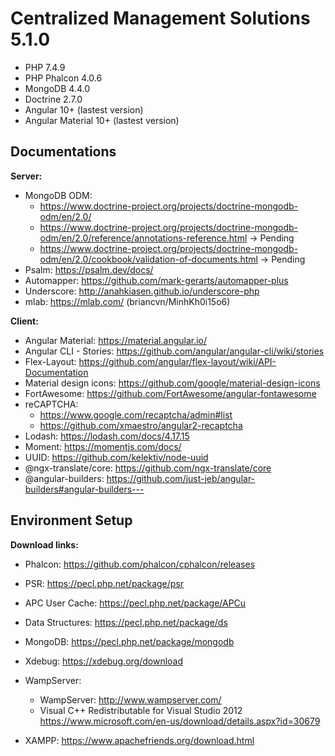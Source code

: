 # Centralized Management Solutions 5.1.0

- PHP 7.4.9
- PHP Phalcon 4.0.6
- MongoDB 4.4.0
- Doctrine 2.7.0
- Angular 10+ (lastest version)
- Angular Material 10+ (lastest version)

## Documentations

**Server:**

- MongoDB ODM:
	- <https://www.doctrine-project.org/projects/doctrine-mongodb-odm/en/2.0/>
	- <https://www.doctrine-project.org/projects/doctrine-mongodb-odm/en/2.0/reference/annotations-reference.html> -> Pending
	- <https://www.doctrine-project.org/projects/doctrine-mongodb-odm/en/2.0/cookbook/validation-of-documents.html> -> Pending
- Psalm: <https://psalm.dev/docs/>
- Automapper: <https://github.com/mark-gerarts/automapper-plus>
- Underscore: <http://anahkiasen.github.io/underscore-php>
- mlab: <https://mlab.com/> (briancvn/MinhKh0i15o6)

**Client:**

- Angular Material: <https://material.angular.io/>
- Angular CLI - Stories: <https://github.com/angular/angular-cli/wiki/stories>
- Flex-Layout: <https://github.com/angular/flex-layout/wiki/API-Documentation>
- Material design icons: <https://github.com/google/material-design-icons>
- FortAwesome: <https://github.com/FortAwesome/angular-fontawesome>
- reCAPTCHA:
 	- <https://www.google.com/recaptcha/admin#list>
	- <https://github.com/xmaestro/angular2-recaptcha>
- Lodash: <https://lodash.com/docs/4.17.15>
- Moment: <https://momentjs.com/docs/>
- UUID: <https://github.com/kelektiv/node-uuid>
- @ngx-translate/core: <https://github.com/ngx-translate/core>
- @angular-builders: <https://github.com/just-jeb/angular-builders#angular-builders--->

## Environment Setup

**Download links:**

- Phalcon: <https://github.com/phalcon/cphalcon/releases>
- PSR: <https://pecl.php.net/package/psr>
- APC User Cache: <https://pecl.php.net/package/APCu>
- Data Structures: <https://pecl.php.net/package/ds>
- MongoDB: <https://pecl.php.net/package/mongodb>
- Xdebug: <https://xdebug.org/download>

- WampServer: 
    - WampServer: <http://www.wampserver.com/>
    - Visual C++ Redistributable for Visual Studio 2012 <https://www.microsoft.com/en-us/download/details.aspx?id=30679>
- XAMPP: <https://www.apachefriends.org/download.html>
